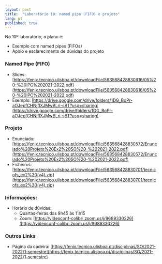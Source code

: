 ```yaml
---
layout: post
title:  "Laboratório 10: named pipe (FIFO) e projeto"
lang: pt
published: true
---
```


No 10º laboratório, o plano é:
- Exemplo com named pipes (FIFOs)
- Apoio e esclarecimento de dúvidas do projeto

### Named Pipe (FIFO)
- Slides: [https://fenix.tecnico.ulisboa.pt/downloadFile/563568428830616/05%20-%20IPC%202021-2022.pdf](https://fenix.tecnico.ulisboa.pt/downloadFile/563568428830616/05%20-%20IPC%202021-2022.pdf)
- Exemplo: [https://drive.google.com/drive/folders/1DG_BoPr-aOJepfCHNjflXJMwBLri-sBT?usp=sharing](https://drive.google.com/drive/folders/1DG_BoPr-aOJepfCHNjflXJMwBLri-sBT?usp=sharing)

### Projeto
- Enunciado: [https://fenix.tecnico.ulisboa.pt/downloadFile/563568428830572/Enunciado%20Projeto%20Ex2%20SO%20-%202021-2022.pdf](https://fenix.tecnico.ulisboa.pt/downloadFile/563568428830572/Enunciado%20Projeto%20Ex2%20SO%20-%202021-2022.pdf)
- Ficheiros: [https://fenix.tecnico.ulisboa.pt/downloadFile/563568428830701/tecnicofs_ex2%20(v4).zip](https://fenix.tecnico.ulisboa.pt/downloadFile/563568428830701/tecnicofs_ex2%20(v4).zip)

### Informações:
- Horário de dúvidas:
	- Quartas-feiras das 9h45 às 11h15
	- Zoom: [https://videoconf-colibri.zoom.us/j/8689330226](https://videoconf-colibri.zoom.us/j/8689330226)

### Outros Links
- Página da cadeira: [https://fenix.tecnico.ulisboa.pt/disciplinas/SO/2021-2022/1-semestre](https://fenix.tecnico.ulisboa.pt/disciplinas/SO/2021-2022/1-semestre)

